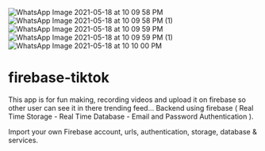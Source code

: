 ![WhatsApp Image 2021-05-18 at 10 09 58 PM](https://user-images.githubusercontent.com/84393829/118691004-44f35d80-b826-11eb-952d-5b17df4d1b56.jpeg)
![WhatsApp Image 2021-05-18 at 10 09 58 PM (1)](https://user-images.githubusercontent.com/84393829/118691010-4755b780-b826-11eb-98a2-c04b0c1f064a.jpeg)
![WhatsApp Image 2021-05-18 at 10 09 59 PM](https://user-images.githubusercontent.com/84393829/118691012-4755b780-b826-11eb-9332-62ba44462eec.jpeg)
![WhatsApp Image 2021-05-18 at 10 09 59 PM (1)](https://user-images.githubusercontent.com/84393829/118691014-4886e480-b826-11eb-8848-094b6bf817cc.jpeg)
![WhatsApp Image 2021-05-18 at 10 10 00 PM](https://user-images.githubusercontent.com/84393829/118691017-491f7b00-b826-11eb-8361-ea2a2578c7f3.jpeg)
# firebase-tiktok
This app is for fun making, recording videos and upload it on firebase so other user can see it in there trending feed... Backend using firebase ( Real Time Storage - Real Time Database - Email and Password Authentication ).

Import your own Firebase account, urls, authentication, storage, database & services. 
